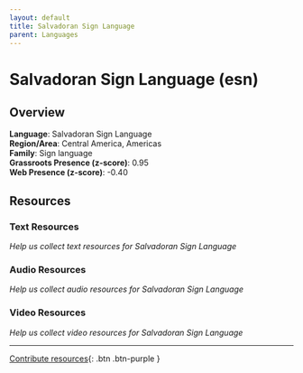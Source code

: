 ```yaml
---
layout: default
title: Salvadoran Sign Language
parent: Languages
---
```


# Salvadoran Sign Language (esn)

## Overview

**Language**: Salvadoran Sign Language  
**Region/Area**: Central America, Americas  
**Family**: Sign language  
**Grassroots Presence (z-score)**: 0.95  
**Web Presence (z-score)**: -0.40  

## Resources

### Text Resources
*Help us collect text resources for Salvadoran Sign Language*

### Audio Resources
*Help us collect audio resources for Salvadoran Sign Language*

### Video Resources
*Help us collect video resources for Salvadoran Sign Language*

---

[Contribute resources](https://forms.office.com/e/1SfLJx3u1r){: .btn .btn-purple }
